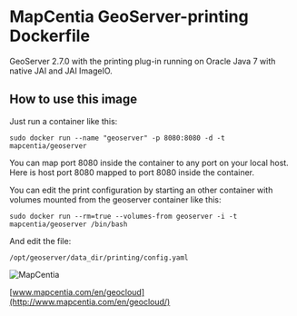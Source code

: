 # MapCentia GeoServer-printing Dockerfile

GeoServer 2.7.0 with the printing plug-in running on Oracle Java 7 with native JAI and JAI ImageIO.  

## How to use this image

Just run a container like this:

    sudo docker run --name "geoserver" -p 8080:8080 -d -t mapcentia/geoserver
    
You can map port 8080 inside the container to any port on your local host. Here is host port 8080 mapped to port 8080 inside the container.


You can edit the print configuration by starting an other container with volumes mounted from the geoserver container like this:

    sudo docker run --rm=true --volumes-from geoserver -i -t mapcentia/geoserver /bin/bash
    
And edit the file:
    
    /opt/geoserver/data_dir/printing/config.yaml

![MapCentia](https://geocloud.mapcentia.com/assets/images/MapCentia_geocloud_200.png)

[www.mapcentia.com/en/geocloud](http://www.mapcentia.com/en/geocloud/)